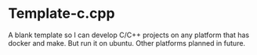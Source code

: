 # Template-c.cpp
A blank template so I can develop C/C++ projects on any platform that has docker and make. But run it on ubuntu. Other platforms planned in future.

